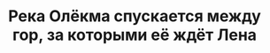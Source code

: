 ---
title: Река Олёкма спускается между гор, за которыми её ждёт Лена
location: Река Олёкма. Олёкминский улус, республика Саха (Якутия), Россия
thumb_width: 301
taxonomy:
    tag:
        - main_gallery
---
